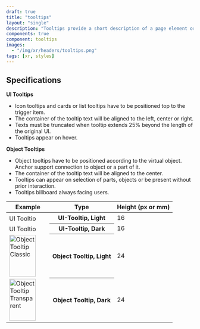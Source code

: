 ```yaml
---
draft: true
title: "tooltips"
layout: "single"
description: "Tooltips provide a short description of a page element or control."
components: true
component: tooltips
images:
  - "/img/xr/headers/tooltips.png"
tags: [xr, styles]
---
```


## Specifications

**UI Tooltips**
- Icon tooltips and cards or list tooltips have to be positioned top to the trigger item.
- The container of the tooltip text will be aligned to the left, center or right.
- Texts must be truncated when tooltip extends 25% beyond the length of the original UI.
- Tooltips appear on hover.

**Object Tooltips**
- Object tooltips have to be positioned according to the virtual object. Anchor support connection to object or a part of it.
- The container of the tooltip text will be aligned to the center.
- Tooltips can appear on selection of parts, objects or be present without prior interaction.
- Tooltips billboard always facing users.

<table class="table table-bordered">
  <thead class="thead-light">
    <tr>
      <th>Example</th>
      <th>Type</th>
      <th>Height (px or mm)</th>
    </tr>
  </thead>
  <tbody>
    <tr>
      <td><img src="/img/xr/Tooltip_UI_Classic.svg" alt="UI Tooltip Classic" width="100"height="16">
      </td>
      <th>UI-Tooltip, Light</th>
      <td>16</td>
    </tr>
    <tr>
      <td><img src="/img/xr/Tooltip_UI_Transparent.svg" alt="UI Tooltip Transparent" width="100"height="16">
      </td>
      <th>UI-Tooltip, Dark</th>
      <td>16</td>
    </tr>
    <tr>
      <td><img src="/img/xr/Tooltip_Object_Classic.svg" alt="Object Tooltip Classic" width="71"height="112">
      </td>
      <th>Object Tooltip, Light</th>
      <td>24</td>
    </tr>
    <tr>
      <td><img src="/img/xr/Tooltip_Object_Transparent.svg" alt="Object Tooltip Transparent" width="71"height="112">
      </td>
      <th>Object Tooltip, Dark</th>
      <td>24</td>
    </tr>
  </tbody>
</table>
